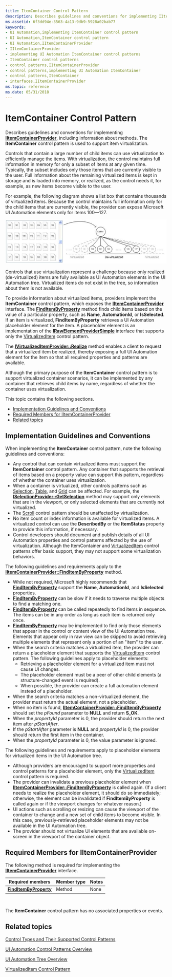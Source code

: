 ```yaml
---
title: ItemContainer Control Pattern
description: Describes guidelines and conventions for implementing IItemContainerProvider, including information about methods. The ItemContainer control pattern is used to support item virtualization.
ms.assetid: 6f3dd94e-3563-4a13-9db9-5928a02bab77
keywords:
- UI Automation,implementing ItemContainer control pattern
- UI Automation,ItemContainer control pattern
- UI Automation,IItemContainerProvider
- IItemContainerProvider
- implementing UI Automation ItemContainer control patterns
- ItemContainer control patterns
- control patterns,IItemContainerProvider
- control patterns,implementing UI Automation ItemContainer
- control patterns,ItemContainer
- interfaces,IItemContainerProvider
ms.topic: reference
ms.date: 05/31/2018
---
```


# ItemContainer Control Pattern

Describes guidelines and conventions for implementing [**IItemContainerProvider**](/windows/desktop/api/UIAutomationCore/nn-uiautomationcore-iitemcontainerprovider), including information about methods. The **ItemContainer** control pattern is used to support item virtualization.

Controls that contain a large number of child items can use virtualization to efficiently manage the items. With virtualization, the control maintains full information in memory for only a subset of items at any given time. Typically, the subset includes only those items that are currently visible to the user. Full information about the remaining virtualized items is kept in storage and is loaded into memory, or realized, as the control needs it, for example, as new items become visible to the user.

For example, the following diagram shows a list box that contains thousands of virtualized items. Because the control maintains full information only for the child items that are currently visible, the provider can expose Microsoft UI Automation elements only for items 100—127.

![diagram showing items in a list box that are virtualized and not virtualized](images/virtualizeditems.jpg)

Controls that use virtualization represent a challenge because only realized (de-virtualized) items are fully available as UI Automation elements in the UI Automation tree. Virtualized items do not exist in the tree, so information about them is not available.

To provide information about virtualized items, providers implement the **ItemContainer** control pattern, which exposes the [**IItemContainerProvider**](/windows/desktop/api/UIAutomationCore/nn-uiautomationcore-iitemcontainerprovider) interface. The [**FindItemByProperty**](/windows/desktop/api/UIAutomationCore/nf-uiautomationcore-iitemcontainerprovider-finditembyproperty) method finds child items based on the value of a particular property, such as **Name**, **AutomationId**, or **IsSelected**. If an item is virtualized, **FindItemByProperty** retrieves a UI Automation placeholder element for the item. A placeholder element is an implementation of the [**IRawElementProviderSimple**](/windows/desktop/api/UIAutomationCore/nn-uiautomationcore-irawelementprovidersimple) interface that supports only the [VirtualizedItem](uiauto-implementingvirtualizeditem.md) control pattern.

The [**IVirtualizedItemProvider::Realize**](/windows/desktop/api/UIAutomationCore/nf-uiautomationcore-ivirtualizeditemprovider-realize) method enables a client to request that a virtualized item be realized, thereby exposing a full UI Automation element for the item so that all required properties and patterns are available.

Although the primary purpose of the **ItemContainer** control pattern is to support virtualized container scenarios, it can be implemented by any container that retrieves child items by name, regardless of whether the container uses virtualization.

This topic contains the following sections.

-   [Implementation Guidelines and Conventions](#implementation-guidelines-and-conventions)
-   [Required Members for IItemContainerProvider](#required-members-for-iitemcontainerprovider)
-   [Related topics](#related-topics)

## Implementation Guidelines and Conventions

When implementing the **ItemContainer** control pattern, note the following guidelines and conventions:

-   Any control that can contain virtualized items must support the **ItemContainer** control pattern. Any container that supports the retrieval of items based on a property value can support this pattern, regardless of whether the container uses virtualization.
-   When a container is virtualized, other controls patterns such as [Selection](uiauto-implementingselection.md), [Table](uiauto-implementingtable.md), and [Grid](uiauto-implementinggrid.md) can be affected. For example, the [**ISelectionProvider::GetSelection**](/windows/desktop/api/UIAutomationCore/nf-uiautomationcore-iselectionprovider-getselection) method may support only elements that are in the viewport, or only selected elements that are currently not virtualized.
-   The [Scroll](uiauto-implementingscroll.md) control pattern should be unaffected by virtualization.
-   No item count or index information is available for virtualized items. A virtualized control can use the **DescribedBy** or the **ItemStatus** property to provide this information, if necessary.
-   Control developers should document and publish details of all UI Automation properties and control patterns affected by the use of virtualization. Although the ItemContainer and [VirtualizedItem](uiauto-implementingvirtualizeditem.md) control patterns offer basic support, they may not support some virtualization behaviors.

The following guidelines and requirements apply to the [**IItemContainerProvider::FindItemByProperty**](/windows/desktop/api/UIAutomationCore/nf-uiautomationcore-iitemcontainerprovider-finditembyproperty) method.

-   While not required, Microsoft highly recommends that [**FindItemByProperty**](/windows/desktop/api/UIAutomationCore/nf-uiautomationcore-iitemcontainerprovider-finditembyproperty) support the **Name**, **AutomationId**, and **IsSelected** properties.
-   [**FindItemByProperty**](/windows/desktop/api/UIAutomationCore/nf-uiautomationcore-iitemcontainerprovider-finditembyproperty) can be slow if it needs to traverse multiple objects to find a matching one.
-   [**FindItemByProperty**](/windows/desktop/api/UIAutomationCore/nf-uiautomationcore-iitemcontainerprovider-finditembyproperty) can be called repeatedly to find items in sequence. The items can be in any order as long as each item is returned only once.
-   [**FindItemByProperty**](/windows/desktop/api/UIAutomationCore/nf-uiautomationcore-iitemcontainerprovider-finditembyproperty) may be implemented to find only those elements that appear in the control or content view of the UI Automation tree. Elements that appear only in raw view can be skipped to avoid retrieving multiple elements that represent only a portion of an "item" to the user.
-   When the search criteria matches a virtualized item, the provider can return a placeholder element that supports the [VirtualizedItem](uiauto-implementingvirtualizeditem.md) control pattern. The following guidelines apply to placeholder elements:
    -   Retrieving a placeholder element for a virtualized item must not cause UI changes.
    -   The placeholder element must be a peer of other child elements (a structure-changed event is required).
    -   When possible, the provider can create a full automation element instead of a placeholder.
-   When the search criteria matches a non-virtualized element, the provider must return the actual element, not a placeholder.
-   When no item is found, [**IItemContainerProvider::FindItemByProperty**](/windows/desktop/api/UIAutomationCore/nf-uiautomationcore-iitemcontainerprovider-finditembyproperty) should set the *pFound* parameter to **NULL** and return **S\_OK**.
-   When the *propertyId* parameter is 0, the provider should return the next item after *pStartAfter*.
-   If the *pStartAfter* parameter is **NULL** and *propertyId* is 0, the provider should return the first item in the container.
-   When the *propertyId* parameter is 0, the value parameter is ignored.

The following guidelines and requirements apply to placeholder elements for virtualized items in the UI Automation tree.

-   Although providers are encouraged to support more properties and control patterns for a placeholder element, only the [VirtualizedItem](uiauto-implementingvirtualizeditem.md) control pattern is required.
-   The provider can invalidate a previous placeholder element when [**IItemContainerProvider::FindItemByProperty**](/windows/desktop/api/UIAutomationCore/nf-uiautomationcore-iitemcontainerprovider-finditembyproperty) is called again. (If a client needs to realize the placeholder element, it should do so immediately; otherwise, the element can be invalidated if **FindItemByProperty** is called again or if the viewport changes for whatever reason.)
-   UI actions such as scrolling or resizing can cause the viewport of the container to change and a new set of child items to become visible. In this case, previously-retrieved placeholder elements may not be available in the UI Automation tree.
-   The provider should not virtualize UI elements that are available on-screen in the viewport of the container object.

## Required Members for IItemContainerProvider

The following method is required for implementing the [**IItemContainerProvider**](/windows/desktop/api/UIAutomationCore/nn-uiautomationcore-iitemcontainerprovider) interface.



| Required members                                                               | Member type | Notes |
|--------------------------------------------------------------------------------|-------------|-------|
| [**FindItemByProperty**](/windows/desktop/api/UIAutomationCore/nf-uiautomationcore-iitemcontainerprovider-finditembyproperty) | Method      | None  |



 

The **ItemContainer** control pattern has no associated properties or events.

## Related topics

<dl> <dt>

[Control Types and Their Supported Control Patterns](uiauto-controlpatternmapping.md)
</dt> <dt>

[UI Automation Control Patterns Overview](uiauto-controlpatternsoverview.md)
</dt> <dt>

[UI Automation Tree Overview](uiauto-treeoverview.md)
</dt> <dt>

[VirtualizedItem Control Pattern](uiauto-implementingvirtualizeditem.md)
</dt> </dl>

 

 




